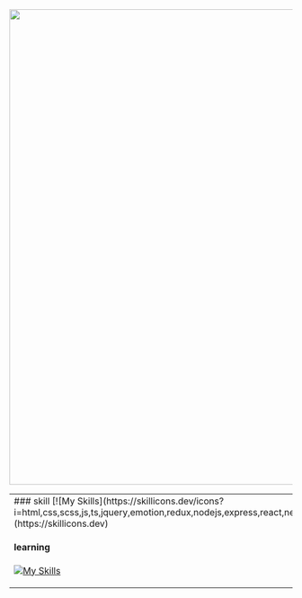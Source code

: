 <img style="width:846px; display:block;" src="https://github.com/wihyanghoon/wihyanghoon/assets/66665468/4dd7fcf7-6156-4a26-b138-0b6dcc30b98c"/>




<table>
  <tr>
    <td>
      ### skill
  [![My Skills](https://skillicons.dev/icons?i=html,css,scss,js,ts,jquery,emotion,redux,nodejs,express,react,next,figma,postman,vscode,mongodb,webpack,babel&perline=3)](https://skillicons.dev)
  
  #### learning
  [![My Skills](https://skillicons.dev/icons?i=c,java,mysql)](https://skillicons.dev)
    </td>
    <td>
      ![Top Langs](https://github-readme-stats.vercel.app/api/top-langs/?username=wihyanghoon&hide_progress=true)
    </td>
  </tr>
</table>

